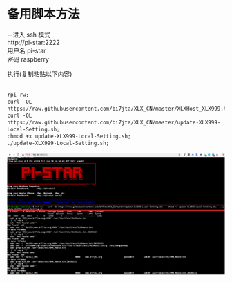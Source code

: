 

# 备用脚本方法  
--进入 ssh 模式  
http://pi-star:2222  
用户名  pi-star  
密码  raspberry  

执行(复制粘贴以下内容)  
```

rpi-rw;
curl -OL https://raw.githubusercontent.com/bi7jta/XLX_CN/master/XLXHost_XLX999.txt;  
curl -OL https://raw.githubusercontent.com/bi7jta/XLX_CN/master/update-XLX999-Local-Setting.sh;   
chmod +x update-XLX999-Local-Setting.sh;  
./update-XLX999-Local-Setting.sh;  

```
![图片装载中](/XLX995_RunScript.png)  

